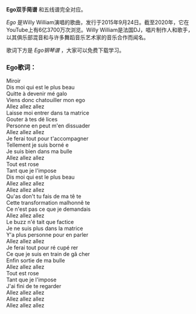

**Ego双手简谱** 和五线谱完全对应。

_Ego_ 是Willy William演唱的歌曲，发行于2015年9月24日。截至2020年，它在YouTube上有6亿3700万次浏览。Willy
William是法国DJ，唱片制作人和歌手，以其俱乐部混音和与许多舞蹈音乐艺术家的音乐合作而闻名。

歌词下方是 _Ego钢琴谱_ ，大家可以免费下载学习。

### Ego歌词：

Miroir  
Dis moi qui est le plus beau  
Quitte à devenir mé galo  
Viens donc chatouiller mon ego  
Allez allez allez  
Laisse moi entrer dans ta matrice  
Gouter à tes dé lices  
Personne en peut m'en dissuader  
Allez allez allez  
Je ferai tout pour t'accompagner  
Tellement je suis borné e  
Je suis bien dans ma bulle  
Allez allez allez  
Tout est rose  
Tant que je l'impose  
Dis moi qui est le plus beau  
Allez allez allez  
Allez allez allez  
Qu'as don't tu fais de ma tê te  
Cette transformation malhonnê te  
Ce n'est pas ce que je demandais  
Allez allez allez  
Le buzz n'é tait que factice  
Je ne suis plus dans la matrice  
Y'a plus personne pour en parler  
Allez allez allez  
Je ferai tout pour ré cupé rer  
Ce que je suis en train de gâ cher  
Enfin sortie de ma bulle  
Allez allez allez  
Tout est rose  
Tant que je l'impose  
J'ai fini de te regarder  
Allez allez allez  
Allez allez allez  
Allez allez allez

